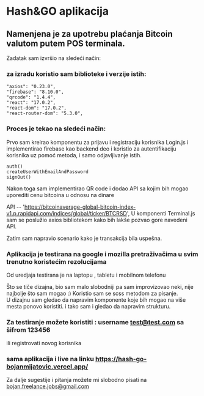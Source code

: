 # Hash&GO aplikacija

## Namenjena je za upotrebu plaćanja Bitcoin valutom putem POS terminala.

Zadatak sam izvršio na sledeći način:

### za izradu koristio sam biblioteke i verzije istih:

    "axios": "0.23.0",
    "firebase": "8.10.0",
    "qrcode": "1.4.4",
    "react": "17.0.2",
    "react-dom": "17.0.2",
    "react-router-dom": "5.3.0",

### Proces je tekao na sledeći način:

Prvo sam kreirao komponentu za prijavu i registraciju korisnika Login.js i implementirao firebase kao backend deo i koristio za autentifikaciju korisnika uz pomoć metoda, i samo odjavljivanje istih.

    auth()
    createUserWithEmailAndPassword
    signOut()

Nakon toga sam implementirao QR code i dodao API sa kojim bih mogao uporediti cenu bitcoina u odnosu na dinare

API -- 'https://bitcoinaverage-global-bitcoin-index-v1.p.rapidapi.com/indices/global/ticker/BTCRSD',
U komponenti Terminal.js sam se poslužio axios bibliotekom kako bih lakše pozvao gore navedeni API.

Zatim sam napravio scenario kako je transakcija bila uspešna.

### Aplikacija je testirana na google i mozilla pretraživačima u svim trenutno koristećim rezolucijama

Od uredjaja testirana je na laptopu , tabletu i mobilnom telefonu

Što se tiče dizajna, bio sam malo slobodniji pa sam improvizovao neki, nije najbolje što sam mogao :)
Koristio sam se scss metodom za pisanje.  
U dizajnu sam gledao da napravim komponente koje bih mogao na više mesta ponovo koristiti. i tako sam i gledao da napravim strukturu.

### Za testiranje možete koristiti : username test@test.com sa šifrom 123456

ili registrovati novog korisnika

### sama aplikacija i live na linku https://hash-go-bojanmijatovic.vercel.app/

Za dalje sugestije i pitanja možete mi slobodno pisati na bojan.freelance.jobs@gmail.com
